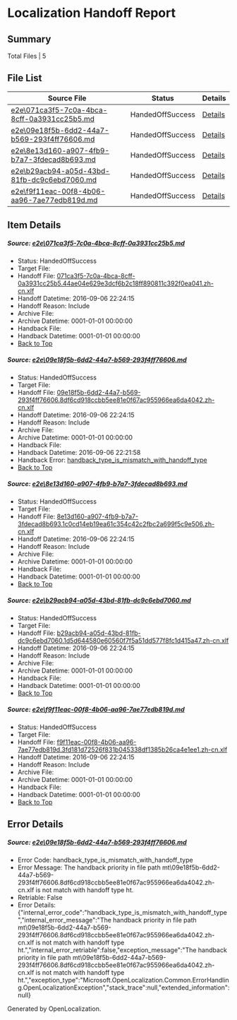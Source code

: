 # <a name='report-top'></a> Localization Handoff Report

## Summary
 Total Files | 5

## File List
 Source File | Status | Details 
 ----------- | ------ | ------- 
 [e2e\071ca3f5-7c0a-4bca-8cff-0a3931cc25b5.md](https://github.com/OpenLocalizationTestOrg/ol-test0/blob/a3baf35fb814c70532918549f5520cbea693febf/e2e/071ca3f5-7c0a-4bca-8cff-0a3931cc25b5.md) | HandedOffSuccess | [Details](#bd3d3250753a99c6efac76b657ce2ab331369cb71)
 [e2e\09e18f5b-6dd2-44a7-b569-293f4ff76606.md](https://github.com/OpenLocalizationTestOrg/ol-test0/blob/1bfadf966171123b53de703306a588930f3df659/e2e/09e18f5b-6dd2-44a7-b569-293f4ff76606.md) | HandedOffSuccess | [Details](#7030890bfa04eeef41630a4c37638931b08bc7dc3)
 [e2e\8e13d160-a907-4fb9-b7a7-3fdecad8b693.md](https://github.com/OpenLocalizationTestOrg/ol-test0/blob/a58a70b4c289336292afaf09c3058ffd062487ec/e2e/8e13d160-a907-4fb9-b7a7-3fdecad8b693.md) | HandedOffSuccess | [Details](#783bc8e8b318b753f883c2c93d5e8ce432b6f3716)
 [e2e\b29acb94-a05d-43bd-81fb-dc9c6ebd7060.md](https://github.com/OpenLocalizationTestOrg/ol-test0/blob/aa3bb3a94100a66fcc4d0a3183d22a3c2ea90a37/e2e/b29acb94-a05d-43bd-81fb-dc9c6ebd7060.md) | HandedOffSuccess | [Details](#f8b815e04ea832f122f143adc758fd051078ea007)
 [e2e\f9f11eac-00f8-4b06-aa96-7ae77edb819d.md](https://github.com/OpenLocalizationTestOrg/ol-test0/blob/aa3bb3a94100a66fcc4d0a3183d22a3c2ea90a37/e2e/f9f11eac-00f8-4b06-aa96-7ae77edb819d.md) | HandedOffSuccess | [Details](#75421bbb2fdede110e3580f66c1a140fd6220b3711)

## Item Details
##### <a name='bd3d3250753a99c6efac76b657ce2ab331369cb71'></a> Source: [e2e\071ca3f5-7c0a-4bca-8cff-0a3931cc25b5.md](https://github.com/OpenLocalizationTestOrg/ol-test0/blob/a3baf35fb814c70532918549f5520cbea693febf/e2e/071ca3f5-7c0a-4bca-8cff-0a3931cc25b5.md)
* Status: HandedOffSuccess
* Target File: 
* Handoff File: [071ca3f5-7c0a-4bca-8cff-0a3931cc25b5.44ae04e629e3dcf6b2c18ff890811c392f0ea041.zh-cn.xlf](https://github.com/OpenLocalizationTestOrg/ol-test0-handoff/blob/d082a995e22629b6036f0173b619084618b2cdcd/ol-handoff/OpenLocalizationTestOrg/ol-test0-zhcn/ci/071ca3f5-7c0a-4bca-8cff-0a3931cc25b5.44ae04e629e3dcf6b2c18ff890811c392f0ea041.zh-cn.xlf)
* Handoff Datetime: 2016-09-06 22:24:15
* Handoff Reason: Include
* Archive File: 
* Archive Datetime: 0001-01-01 00:00:00
* Handback File: 
* Handback Datetime: 0001-01-01 00:00:00
* [Back to Top](#report-top)

##### <a name='7030890bfa04eeef41630a4c37638931b08bc7dc3'></a> Source: [e2e\09e18f5b-6dd2-44a7-b569-293f4ff76606.md](https://github.com/OpenLocalizationTestOrg/ol-test0/blob/1bfadf966171123b53de703306a588930f3df659/e2e/09e18f5b-6dd2-44a7-b569-293f4ff76606.md)
* Status: HandedOffSuccess
* Target File: 
* Handoff File: [09e18f5b-6dd2-44a7-b569-293f4ff76606.8df6cd918ccbb5ee81e0f67ac955966ea6da4042.zh-cn.xlf](https://github.com/OpenLocalizationTestOrg/ol-test0-handoff/blob/d082a995e22629b6036f0173b619084618b2cdcd/ol-handoff/OpenLocalizationTestOrg/ol-test0-zhcn/ci/09e18f5b-6dd2-44a7-b569-293f4ff76606.8df6cd918ccbb5ee81e0f67ac955966ea6da4042.zh-cn.xlf)
* Handoff Datetime: 2016-09-06 22:24:15
* Handoff Reason: Include
* Archive File: 
* Archive Datetime: 0001-01-01 00:00:00
* Handback File: 
* Handback Datetime: 2016-09-06 22:21:58
* Handback Error: [handback_type_is_mismatch_with_handoff_type](#7030890bfa04eeef41630a4c37638931b08bc7dc3handback_type_is_mismatch_with_handoff_type)
* [Back to Top](#report-top)

##### <a name='783bc8e8b318b753f883c2c93d5e8ce432b6f3716'></a> Source: [e2e\8e13d160-a907-4fb9-b7a7-3fdecad8b693.md](https://github.com/OpenLocalizationTestOrg/ol-test0/blob/a58a70b4c289336292afaf09c3058ffd062487ec/e2e/8e13d160-a907-4fb9-b7a7-3fdecad8b693.md)
* Status: HandedOffSuccess
* Target File: 
* Handoff File: [8e13d160-a907-4fb9-b7a7-3fdecad8b693.1c0cd14eb19ea61c354c42c2fbc2a699f5c9e506.zh-cn.xlf](https://github.com/OpenLocalizationTestOrg/ol-test0-handoff/blob/d082a995e22629b6036f0173b619084618b2cdcd/ol-handoff/OpenLocalizationTestOrg/ol-test0-zhcn/ci/8e13d160-a907-4fb9-b7a7-3fdecad8b693.1c0cd14eb19ea61c354c42c2fbc2a699f5c9e506.zh-cn.xlf)
* Handoff Datetime: 2016-09-06 22:24:15
* Handoff Reason: Include
* Archive File: 
* Archive Datetime: 0001-01-01 00:00:00
* Handback File: 
* Handback Datetime: 0001-01-01 00:00:00
* [Back to Top](#report-top)

##### <a name='f8b815e04ea832f122f143adc758fd051078ea007'></a> Source: [e2e\b29acb94-a05d-43bd-81fb-dc9c6ebd7060.md](https://github.com/OpenLocalizationTestOrg/ol-test0/blob/aa3bb3a94100a66fcc4d0a3183d22a3c2ea90a37/e2e/b29acb94-a05d-43bd-81fb-dc9c6ebd7060.md)
* Status: HandedOffSuccess
* Target File: 
* Handoff File: [b29acb94-a05d-43bd-81fb-dc9c6ebd7060.1d5d644580e60560f7f5a51dd577f8fc1d415a47.zh-cn.xlf](https://github.com/OpenLocalizationTestOrg/ol-test0-handoff/blob/d082a995e22629b6036f0173b619084618b2cdcd/ol-handoff/OpenLocalizationTestOrg/ol-test0-zhcn/ci/b29acb94-a05d-43bd-81fb-dc9c6ebd7060.1d5d644580e60560f7f5a51dd577f8fc1d415a47.zh-cn.xlf)
* Handoff Datetime: 2016-09-06 22:24:15
* Handoff Reason: Include
* Archive File: 
* Archive Datetime: 0001-01-01 00:00:00
* Handback File: 
* Handback Datetime: 0001-01-01 00:00:00
* [Back to Top](#report-top)

##### <a name='75421bbb2fdede110e3580f66c1a140fd6220b3711'></a> Source: [e2e\f9f11eac-00f8-4b06-aa96-7ae77edb819d.md](https://github.com/OpenLocalizationTestOrg/ol-test0/blob/aa3bb3a94100a66fcc4d0a3183d22a3c2ea90a37/e2e/f9f11eac-00f8-4b06-aa96-7ae77edb819d.md)
* Status: HandedOffSuccess
* Target File: 
* Handoff File: [f9f11eac-00f8-4b06-aa96-7ae77edb819d.3fd181d72526f831b045338df1385b26ca4e1ee1.zh-cn.xlf](https://github.com/OpenLocalizationTestOrg/ol-test0-handoff/blob/d082a995e22629b6036f0173b619084618b2cdcd/ol-handoff/OpenLocalizationTestOrg/ol-test0-zhcn/ci/f9f11eac-00f8-4b06-aa96-7ae77edb819d.3fd181d72526f831b045338df1385b26ca4e1ee1.zh-cn.xlf)
* Handoff Datetime: 2016-09-06 22:24:15
* Handoff Reason: Include
* Archive File: 
* Archive Datetime: 0001-01-01 00:00:00
* Handback File: 
* Handback Datetime: 0001-01-01 00:00:00
* [Back to Top](#report-top)


## Error Details
##### <a name='7030890bfa04eeef41630a4c37638931b08bc7dc3handback_type_is_mismatch_with_handoff_type'></a> Source: [e2e\09e18f5b-6dd2-44a7-b569-293f4ff76606.md](#7030890bfa04eeef41630a4c37638931b08bc7dc3)
* Error Code: handback_type_is_mismatch_with_handoff_type
* Error Message: The handback priority in file path mt\09e18f5b-6dd2-44a7-b569-293f4ff76606.8df6cd918ccbb5ee81e0f67ac955966ea6da4042.zh-cn.xlf is not match with handoff type ht.
* Retriable: False
* Error Details: {"internal_error_code":"handback_type_is_mismatch_with_handoff_type","internal_error_message":"The handback priority in file path mt\\09e18f5b-6dd2-44a7-b569-293f4ff76606.8df6cd918ccbb5ee81e0f67ac955966ea6da4042.zh-cn.xlf is not match with handoff type ht.","internal_error_retriable":false,"exception_message":"The handback priority in file path mt\\09e18f5b-6dd2-44a7-b569-293f4ff76606.8df6cd918ccbb5ee81e0f67ac955966ea6da4042.zh-cn.xlf is not match with handoff type ht.","exception_type":"Microsoft.OpenLocalization.Common.ErrorHandling.OpenLocalizationException","stack_trace":null,"extended_information":null}


Generated by OpenLocalization.
